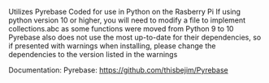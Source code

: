 Utilizes Pyrebase
Coded for use in Python on the Rasberry Pi
If using python version 10 or higher, you will need to modify a file to implement collections.abc as some functions were moved from Python 9 to 10
Pyrebase also does not use the most up-to-date for their dependencies, so if presented with warnings when installing, please change the dependencies to the version listed in the warnings

Documentation:
  Pyrebase: https://github.com/thisbejim/Pyrebase
  
